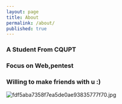 ```yaml
---
layout: page
title: About
permalink: /about/
published: true
---
```



### A Student From CQUPT 

### Focus on Web,pentest

### Willing to make friends with u :)

![fdf5aba7358f7ea5de0ae93835777f70.jpg]({{site.baseurl}}/images/fdf5aba7358f7ea5de0ae93835777f70.jpg)





